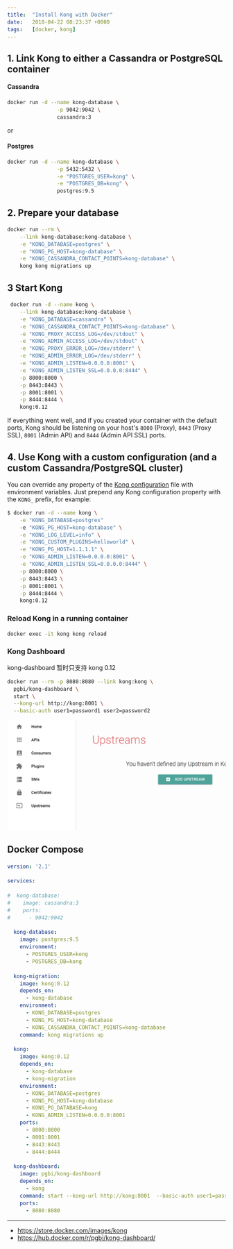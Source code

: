 ```yaml
---
title:  "Install Kong with Docker"
date:   2018-04-22 08:23:37 +0000
tags:   [docker, kong]
---
```


## 1. Link Kong to either a Cassandra or PostgreSQL container

#### Cassandra
```sh
docker run -d --name kong-database \
                -p 9042:9042 \
                cassandra:3
```

or

#### Postgres 
```sh
docker run -d --name kong-database \
                -p 5432:5432 \
                -e "POSTGRES_USER=kong" \
                -e "POSTGRES_DB=kong" \
                postgres:9.5
```

## 2. Prepare your database
```sh
docker run --rm \
    --link kong-database:kong-database \
    -e "KONG_DATABASE=postgres" \
    -e "KONG_PG_HOST=kong-database" \
    -e "KONG_CASSANDRA_CONTACT_POINTS=kong-database" \
    kong kong migrations up
```

## 3 Start Kong
```sh
 docker run -d --name kong \
    --link kong-database:kong-database \
    -e "KONG_DATABASE=cassandra" \
    -e "KONG_CASSANDRA_CONTACT_POINTS=kong-database" \
    -e "KONG_PROXY_ACCESS_LOG=/dev/stdout" \
    -e "KONG_ADMIN_ACCESS_LOG=/dev/stdout" \
    -e "KONG_PROXY_ERROR_LOG=/dev/stderr" \
    -e "KONG_ADMIN_ERROR_LOG=/dev/stderr" \
    -e "KONG_ADMIN_LISTEN=0.0.0.0:8001" \
    -e "KONG_ADMIN_LISTEN_SSL=0.0.0.0:8444" \
    -p 8000:8000 \
    -p 8443:8443 \
    -p 8001:8001 \
    -p 8444:8444 \
    kong:0.12
```
If everything went well, and if you created your container with the default ports, Kong should be listening on your host's `8000` (Proxy), `8443` (Proxy SSL), `8001` (Admin API) and `8444` (Admin API SSL) ports.

## 4. Use Kong with a custom configuration (and a custom Cassandra/PostgreSQL cluster)

You can override any property of the [Kong configuration](https://getkong.org/docs/0.13.x/configuration/) file with environment variables. Just prepend any Kong configuration property with the `KONG_` prefix, for example:

```sh
$ docker run -d --name kong \
    -e "KONG_DATABASE=postgres"
    -e "KONG_PG_HOST=kong-database" \
    -e "KONG_LOG_LEVEL=info" \
    -e "KONG_CUSTOM_PLUGINS=helloworld" \
    -e "KONG_PG_HOST=1.1.1.1" \
    -e "KONG_ADMIN_LISTEN=0.0.0.0:8001" \
    -e "KONG_ADMIN_LISTEN_SSL=0.0.0.0:8444" \
    -p 8000:8000 \
    -p 8443:8443 \
    -p 8001:8001 \
    -p 8444:8444 \
    kong:0.12
```

### Reload Kong in a running container

```sh
docker exec -it kong kong reload
```

### Kong Dashboard
kong-dashboard 暂时只支持 kong 0.12

```sh
docker run --rm -p 8080:8080 --link kong:kong \
  pgbi/kong-dashboard \
  start \
  --kong-url http://kong:8001 \
  --basic-auth user1=password1 user2=password2
```

![](./resources/2018-04-22-kong-with-docker/kong-dashboard-preview.png)

## Docker Compose
```yml
version: '2.1'

services:

#  kong-database:
#    image: cassandra:3
#    ports:
#      - 9042:9042

  kong-database:
    image: postgres:9.5
    environment:
      - POSTGRES_USER=kong
      - POSTGRES_DB=kong

  kong-migration:
    image: kong:0.12
    depends_on:
      - kong-database
    environment:
      - KONG_DATABASE=postgres
      - KONG_PG_HOST=kong-database
      - KONG_CASSANDRA_CONTACT_POINTS=kong-database
    command: kong migrations up

  kong:
    image: kong:0.12
    depends_on:
      - kong-database
      - kong-migration
    environment:
      - KONG_DATABASE=postgres
      - KONG_PG_HOST=kong-database
      - KONG_PG_DATABASE=kong
      - KONG_ADMIN_LISTEN=0.0.0.0:8001
    ports:
      - 8000:8000
      - 8001:8001
      - 8443:8443
      - 8444:8444

  kong-dashboard:
    image: pgbi/kong-dashboard
    depends_on:
      - kong
    command: start --kong-url http://kong:8001  --basic-auth user1=password1 user2=password2
    ports:
      - 8080:8080
```

---
- https://store.docker.com/images/kong
- https://hub.docker.com/r/pgbi/kong-dashboard/